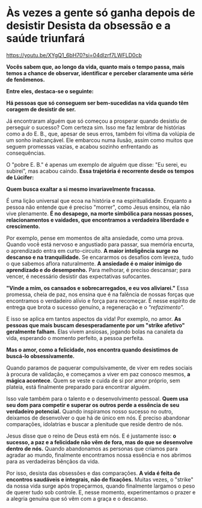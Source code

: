 # <a name="_p9khxf3o37rz"></a>**Às vezes a gente só ganha depois de desistir Desista da obsessão e a saúde triunfará**
<https://youtu.be/XYgQ1_6bH70?si=04dIzrf7LWFLD0cb>

**Vocês sabem que, ao longo da vida, quanto mais o tempo passa, mais temos a chance de observar, identificar e perceber claramente uma série de fenômenos.** 

**Entre eles, destaca-se o seguinte:** 

**Há pessoas que só conseguem ser bem-sucedidas na vida quando têm coragem de desistir de ser.** 

Já encontraram alguém que só começou a prosperar quando desistiu de perseguir o sucesso? Com certeza sim. Isso me faz lembrar de histórias como a do  E. B., que, apesar de seus erros, também foi vítima da volúpia de um sonho inalcançável. Ele embarcou numa ilusão, assim como muitos que seguem promessas vazias, e acabou sozinho enfrentando as consequências.

O "pobre E. B." é apenas um exemplo de alguém que disse: "Eu serei, eu subirei", mas acabou caindo. **Essa trajetória é recorrente desde os tempos de Lúcifer:** 

**Quem busca exaltar a si mesmo invariavelmente fracassa.** 

É uma lição universal que ecoa na história e na espiritualidade. Enquanto a pessoa não entende que é preciso "morrer", como Jesus ensinou, ela não vive plenamente. **É no desapego, na morte simbólica para nossas posses, relacionamentos e vaidades, que encontramos a verdadeira liberdade e crescimento.**

Por exemplo, pense em momentos de alta ansiedade, como uma prova. Quando você está nervoso e angustiado para passar, sua memória encurta, o aprendizado entra em curto-circuito. **A maior inteligência surge no descanso e na tranquilidade.** Se encararmos os desafios com leveza, tudo o que sabemos aflora naturalmente. **A ansiedade é o maior inimigo do aprendizado e do desempenho.** Para melhorar, é preciso descansar; para vencer, é necessário desistir das expectativas sufocantes.

**"Vinde a mim, os cansados e sobrecarregados, e eu vos aliviarei."** Essa promessa, cheia de paz, nos ensina que é na falência de nossas forças que encontramos o verdadeiro alívio e força para recomeçar. É nesse espírito de entrega que brota o sucesso genuíno, a regeneração e o “*refazimento*”.

E isso se aplica em tantos aspectos da vida! Por exemplo, no amor. **As pessoas que mais buscam desesperadamente por um "strike afetivo" geralmente falham.** Elas vivem ansiosas, jogando bolas na canaleta da vida, esperando o momento perfeito, a pessoa perfeita. 

**Mas o amor, como a felicidade, nos encontra quando desistimos de buscá-lo obsessivamente.**

Quando paramos de paquerar compulsivamente, de viver em redes sociais à procura de validação, e começamos a viver em paz conosco mesmos, **a mágica acontece**. Quem se veste e cuida de si por amor próprio, sem plateia, está finalmente preparado para encontrar alguém.

Isso vale também para o talento e o desenvolvimento pessoal. **Quem usa seu dom para competir e superar os outros perde a essência de seu verdadeiro potencial.** Quando inspiramos nosso sucesso no outro, deixamos de desenvolver o que há de único em nós. É preciso abandonar comparações, idolatrias e buscar a plenitude que reside dentro de nós.

Jesus disse que o reino de Deus está em nós. E é justamente isso: **o sucesso, a paz e a felicidade não vêm de fora, mas do que se desenvolve dentro de nós.** Quando abandonamos as personas que criamos para agradar ao mundo, finalmente encontramos nossa essência e nos abrimos para as verdadeiras bênçãos da vida.

Por isso, desista das obsessões e das comparações. **A vida é feita de encontros saudáveis e integrais, não de fixações.** Muitas vezes, o "strike" da nossa vida surge após tropeçarmos, quando finalmente largamos o peso de querer tudo sob controle. E, nesse momento, experimentamos o prazer e a alegria genuína que só vêm com a graça e o descanso.
